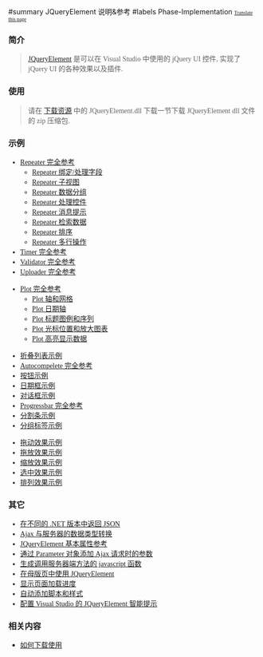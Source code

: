 ﻿#summary JQueryElement 说明&参考
#labels Phase-Implementation
<font face='microsoft yahei'>
<font size='1'><a href='http://www.microsofttranslator.com/bv.aspx?from=&to=en&a=http://code.google.com/p/zsharedcode/wiki/JQueryElementDoc'>Translate this page</a></font>

<h3>简介</h3>
<blockquote><a href='JQueryElement.md'>JQueryElement</a> 是可以在 Visual Studio 中使用的 jQuery UI 控件, 实现了 jQuery UI 的各种效果以及插件.</blockquote>

<h3>使用</h3>
<blockquote>请在 <a href='Download.md'>下载资源</a> 中的 JQueryElement.dll 下载一节下载 JQueryElement dll 文件的 zip 压缩包.</blockquote>

<h3>示例</h3>
<ul><li><a href='JQueryElementRepeaterDoc.md'>Repeater 完全参考</a>
<ul><li><a href='JERepeaterBindField.md'>Repeater 绑定/处理字段</a>
</li><li><a href='JERepeaterSubView.md'>Repeater 子视图</a>
</li><li><a href='JERepeaterGroup.md'>Repeater 数据分组</a>
</li><li><a href='JERepeaterWidget.md'>Repeater 处理控件</a>
</li><li><a href='JERepeaterShowTip.md'>Repeater 消息提示</a>
</li><li><a href='JERepeaterSearch.md'>Repeater 检索数据</a>
</li><li><a href='JERepeaterSorting.md'>Repeater 排序</a>
</li><li><a href='JERepeaterMulti.md'>Repeater 多行操作</a>
</li></ul></li><li><a href='JQueryElementTimerDoc.md'>Timer 完全参考</a>
</li><li><a href='JQueryElementValidatorDoc.md'>Validator 完全参考</a>
</li><li><a href='JQueryElementUploaderDoc.md'>Uploader 完全参考</a></li></ul>

<ul><li><a href='JQueryElementPlotDoc.md'>Plot 完全参考</a>
<ul><li><a href='JEPlotAxisGrid.md'>Plot 轴和网格</a>
</li><li><a href='JEPlotDateAxis.md'>Plot 日期轴</a>
</li><li><a href='JEPlotTitleLegendSeries.md'>Plot 标题图例和序列</a>
</li><li><a href='JEPlotCursor.md'>Plot 光标位置和放大图表</a>
</li><li><a href='JEPlotHighlighter.md'>Plot 高亮显示数据</a></li></ul></li></ul>

<ul><li><a href='JQueryElementAccordionDoc.md'>折叠列表示例</a>
</li><li><a href='JQueryElementAutoCompleteDoc.md'>Autocompelete 完全参考</a>
</li><li><a href='JQueryElementButtonDoc.md'>按钮示例</a>
</li><li><a href='JQueryElementDatePickerDoc.md'>日期框示例</a>
</li><li><a href='JQueryElementDialogDoc.md'>对话框示例</a>
</li><li><a href='JQueryElementProgressBarDoc.md'>Progressbar 完全参考</a>
</li><li><a href='JQueryElementSliderDoc.md'>分割条示例</a>
</li><li><a href='JQueryElementTabsDoc.md'>分组标签示例</a></li></ul>

<ul><li><a href='JQueryElementDraggableDoc.md'>拖动效果示例</a>
</li><li><a href='JQueryElementDroppableDoc.md'>拖放效果示例</a>
</li><li><a href='JQueryElementResizableDoc.md'>缩放效果示例</a>
</li><li><a href='JQueryElementSelectableDoc.md'>选中效果示例</a>
</li><li><a href='JQueryElementSortableDoc.md'>排列效果示例</a></li></ul>

<h3>其它</h3>
<ul><li><a href='AjaxReturnJSON.md'>在不同的 .NET 版本中返回 JSON</a>
</li><li><a href='AjaxDataType.md'>Ajax 与服务器的数据类型转换</a>
</li><li><a href='JEBase.md'>JQueryElement 基本属性参考</a>
</li><li><a href='JEParameter.md'>通过 Parameter 对象添加 Ajax 请求时的参数</a>
</li><li><a href='AjaxManager.md'>生成调用服务器端方法的 javascript 函数</a>
</li><li><a href='JEMasterPage.md'>在母版页中使用 JQueryElement</a>
</li><li><a href='ResponseProgress.md'>显示页面加载进度</a>
</li><li><a href='ResourceLoader.md'>自动添加脚本和样式</a>
</li><li><a href='JEIntelliSense.md'>配置 Visual Studio 的 JQueryElement 智能提示</a></li></ul>

<h3>相关内容</h3>
<ul><li><a href='HowToDownloadAndUse.md'>如何下载使用</a>
</font>